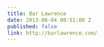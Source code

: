 ```yaml
---
title: Bar Lawrence
date: 2013-06-04 00:51:00 Z
published: false
link: http://barlawrence.com/
---
```


